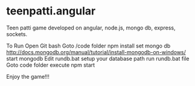 teenpatti.angular
=================

Teen patti game developed on angular, node.js, mongo db, express, sockets. 

To Run
Open Git bash
Goto /code folder
npm install
set mongo db
  http://docs.mongodb.org/manual/tutorial/install-mongodb-on-windows/
start mongodb
Edit rundb.bat
setup your database path
run rundb.bat file
Goto code folder
execute npm start

Enjoy the game!!!
